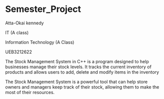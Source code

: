 # Semester_Project


Atta-Okai kennedy

IT (A class)

Information Technology (A Class)

UEB3212622

The Stock Management System in C++ is a program designed to help businesses manage their stock levels. It tracks the current inventory of products and allows users to add, delete and modify items in the inventory

The Stock Management System is a powerful tool that can help store owners and managers keep track of their stock, allowing them to make the most of their resources.
